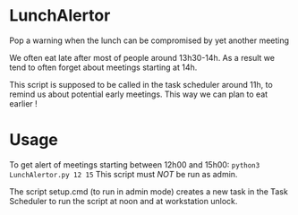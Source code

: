 # LunchAlertor
Pop a warning when the lunch can be compromised by yet another meeting

We often eat late after most of people around 13h30-14h.
As a result we tend to often forget about meetings starting at 14h.

This script is supposed to be called in the task scheduler around 11h, to remind us about potential early meetings. This way we can plan to eat earlier !

# Usage
To get alert of meetings starting between 12h00 and 15h00:
`python3 LunchAlertor.py 12 15`
This script must *NOT* be run as admin.

The script setup.cmd (to run in admin mode) creates a new task in the Task Scheduler to run the script at noon and at workstation unlock.
